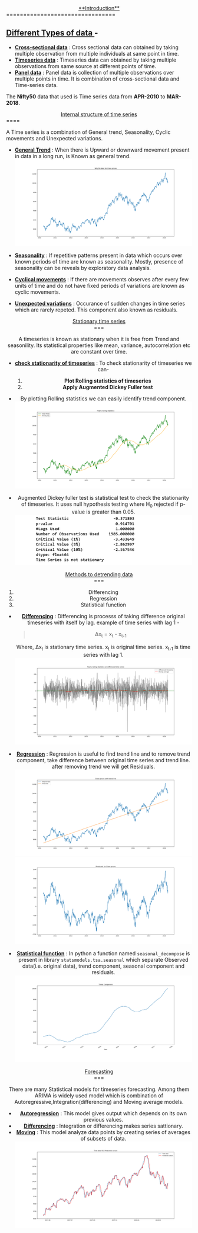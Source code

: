 <center><u>**Introduction**</u></center>
================================

##  <u>Different Types of data </u>-

+ <u>**Cross-sectional data**</u> : Cross sectional data can obtained by taking multiple observation from multiple individuals at same point in time.
+ <u>**Timeseries data**</u> : Timeseries data can obtained by taking multiple observations from same source at different points of time.
+ <u>**Panel data**</u> : Panel data is collection of multiple observations over multiple points in time. It is combination of cross-sectional data and Time-series data. 

The **Nifty50** data that used is Time series data from **APR-2010** to **MAR-2018**.





<center><u>Internal structure of time series</u></center>
====

A Time series is a combination of General trend, Seasonality, Cyclic movements and Unexpected variations.

+ <u>**General Trend**</u> : When there is Upward or downward movement present in data in a long run, is Known as general trend.
![Close prices](closeprices.png)

+ <u>**Seasonality**</u> : If repetitive patterns present in data which occurs over known periods of time are known as seasonality. Mostly, presence of seasonality can be reveals by exploratory data analysis.


+ <u>**Cyclical movements**</u> : If there are movements observes after every few units of time and do not have fixed periods of variations are known as cyclic movements.


+ <u>**Unexpected variations**</u> : Occurance of sudden changes in time series which are rarely repeted. This component also known as residuals.





<center><u>Stationary time series</u><center>
===

A timeseries is known as stationary when it is free from Trend and seasonility. Its statistical properties like mean, variance, autocorrelation etc are constant over time.
+ <u>**check stationarity of timeseries**</u> : To check stationarity of timeseries we can-
    1. **Plot Rolling statistics of timeseries**
    2. **Apply Augmented Dickey Fuller test**

+ By plotting Rolling statistics we can easily identify trend component.
![Yearly](Yearly.png)
+ Augmented Dickey fuller test is statistical test to check the stationarity of timeseries. It uses null hypothesis testing where H<sub>0</sub> rejected if p-value is greater than 0.05.
![ADFULLER test](adftst1.png)

<center><u>Methods to detrending data</center></u>
===

1. Differencing
2. Regression
3. Statistical function

+ **<u>Differencing</u>** : Differencing is processs of taking difference original timeseries with itself by lag.
	example of time series with lag 1 -
	> &Delta;x<sub>t</sub> = x<sub>t</sub> - x<sub>t-1</sub>

	Where, &Delta;x<sub>t</sub> is stationary time series.
	x<sub>t</sub> is original time series.
	x<sub>t-1</sub> is time series with lag 1.
![Yearly rolling statistics on diffrenced time series](yearlydifferenced.png)

+ **<u>Regression</u>** : Regression is useful to find trend line and to remove trend component, take difference between original time series and trend line. after removing trend we will get Residuals.
![Close prices with trend line](ctrend.png)
![Residauls for close prices](Residuals.png)

+  **<u>Statistical function</u>** : In python a function named `seasonal_decompose` is present in library `statsmodels.tsa.seasonal` which separate Observed data(i.e. original data), trend component, seasonal component and residuals. 
![Trend Component](trendcompo.png)

<center><u>Forecasting</u></center>
===

There are many Statistical models for timeseries forecasting. Among them ARIMA is widely used model which is combination of Autoregressive,Integration(differencing) and Moving average models.

+ **<u>Autoregression</u>** : This model gives output which depends on its own previous values.
+ **<u>Differencing</u>** : Integration or differencing makes series sattionary.
+ **<u>Moving</u>** : This model analyze data points by creating series of averages of subsets of data.
![Forecasted](Forecasted.png)